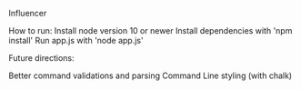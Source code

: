 Influencer

How to run:
Install node version 10 or newer
Install dependencies with 'npm install'
Run app.js with 'node app.js'

Future directions:

Better command validations and parsing
Command Line styling (with chalk)

